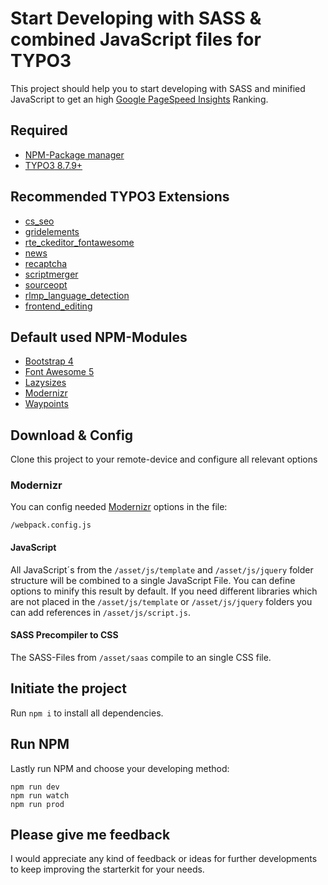 # Start Developing with SASS & combined JavaScript files for TYPO3
This project should help you to start developing with SASS and minified JavaScript to get an high [Google PageSpeed Insights](https://developers.google.com/speed/pagespeed/insights/) Ranking.

## Required
- [NPM-Package manager](https://nodejs.org/)
- [TYPO3 8.7.9+](https://typo3.org/download/)

## Recommended TYPO3 Extensions
- [cs_seo](https://extensions.typo3.org/extension/cs_seo/)
- [gridelements](https://extensions.typo3.org/extension/gridelements/)
- [rte_ckeditor_fontawesome](https://extensions.typo3.org/extension/rte_ckeditor_fontawesome/)
- [news](https://extensions.typo3.org/extension/news/)
- [recaptcha](https://extensions.typo3.org/extension/recaptcha/)
- [scriptmerger](https://extensions.typo3.org/extension/scriptmerger/)
- [sourceopt](https://extensions.typo3.org/extension/sourceopt/)
- [rlmp_language_detection](https://extensions.typo3.org/extension/rlmp_language_detection/)
- [frontend_editing](https://extensions.typo3.org/extension/frontend_editing/)

## Default used NPM-Modules
- [Bootstrap 4](http://getbootstrap.com/)
- [Font Awesome 5](https://fontawesome.com/)
- [Lazysizes](https://github.com/aFarkas/lazysizes)
- [Modernizr](https://modernizr.com)
- [Waypoints](http://imakewebthings.com/waypoints/)

## Download & Config
Clone this project to your remote-device and configure all relevant options

### Modernizr
You can config needed [Modernizr](https://modernizr.com/) options in the file:
```
/webpack.config.js
```

#### JavaScript
All JavaScript´s from the `/asset/js/template` and `/asset/js/jquery` folder structure will be combined to a single JavaScript File. You can define options to minify this result by default.
If you need different libraries which are not placed in the `/asset/js/template` or `/asset/js/jquery` folders you can add references in `/asset/js/script.js`.

#### SASS Precompiler to CSS
The SASS-Files from `/asset/saas` compile to an single CSS file.

## Initiate the project
Run `npm i` to install all dependencies.

## Run NPM
Lastly run NPM and choose your developing method:
```
npm run dev
npm run watch
npm run prod
```

## Please give me feedback
I would appreciate any kind of feedback or ideas for further developments to keep improving the starterkit for your needs.
